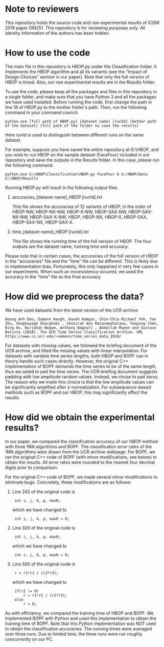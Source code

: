# Note to reviewers

This repository holds the source code and raw experimental results of ICDM 2019 paper DM251. This repository is for reviewing purposes only. All identity information of the authors has been hidden.

# How to use the code

The main file in this repository is HBOP.py under the Classification folder. It implements the HBOP algorithm and all its variants (see the "Impact of Design Choices" section in our paper). Note that only the full version of HBOP is timed. Also, our raw experimental results are in the Results folder.

To use the code, please keep all the packages and files in this repository in a single folder, and make sure that you have Python 3 and all the packages we have used installed. Before running the code, first change the path in line 18 of HBOP.py to the mother folder's path. Then, run the following command in your command council.

    python.exe [full path of HBOP.py] [dataset name] [runId] [mother path of the dataset] [full path of the folder to save the results]

Here runId is used to distinguish between different runs on the same dataset.

For example, suppose you have saved the entire repository at G:\HBOP, and you wish to run HBOP on the sample dataset (FaceFour) included in our repository and save the outputs in the Results folder. In this case, please run the following command.

    python.exe G:\HBOP\Classification\HBOP.py FaceFour 0 G:/HBOP/Data G:/HBOP/Results  
    
Running HBOP.py will result in the following output files.

1. accuracies_[dataset name]_HBOP.[runId].txt

    This file shows the accuracies of 12 variants of HBOP, in the order of HBOP-NW, HBOP-NX-NW, HBOP-X-NW, HBOP-SAX-NW, HBOP-SAX-NX-NW, HBOP-SAX-X-NW, HBOP, HBOP-NX, HBOP-X, HBOP-SAX, HBOP-SAX-NX, HBOP-SAX-X.
    
2. time_[dataset name]_HBOP.[runId].txt

    This file shows the running time of the full version of HBOP. The four outputs are the dataset name, training time and accuracy.

Please note that in certain cases, the accuracies of the full version of HBOP in the "accuracies" file and the "time" file can be different. This is likely due to implementation bias. Fortunately, this only happened in very few cases in our experiments. When such an inconsistency occured, we used the accuracy in the "time" file as the final accuracy.
    
# How did we preprocess the data?

We have used datasets from the latest version of the UCR archive 

    Hoang Anh Dau, Eamonn Keogh, Kaveh Kamgar, Chin-Chia Michael Yeh, Yan Zhu, Shaghayegh Gharghabi , Chotirat Ann Ratanamahatana, Yanping Chen, Bing Hu, Nurjahan Begum, Anthony Bagnall , Abdullah Mueen and Gustavo Batista (2018). The UCR Time Series Classification Archive. URL https://www.cs.ucr.edu/~eamonn/time_series_data_2018/
    
For datasets with missing values, we followed the briefing document of the UCR archive, and filled the missing values with linear interpolation. For datasets with variable time series lengths, both HBOP and BOPF can in theory handle such cases directly. However, the original C++ implementation of BOPF demands the time series to be of the same length, thus we opted to pad the time series. The UCR briefing document suggests padding with low amplitude random values. Instead, we chose to pad zeros. The reason why we made this choice is that the low amplitude values can be significantly amplified after z-normalization. For subsequence-based methods such as BOPF and our HBOP, this may significantly affect the results.

# How did we obtain the experimental results?

In our paper, we compared the classification accuracy of our HBOP method with three 1NN algorithms and BOPF. The classification error rates of the 1NN algorithms were drawn from the UCR archive webpage. For BOPF, we ran the original C++ code of BOPF (with minor modifications, see below) to obtain the results. All error rates were rounded to the nearest four decimal digits prior to comparison.

For the original C++ code of BOPF, we made several minor modifications to eliminate bugs. Concretely, these modifications are as follows:

1. Line 242 of the original code is 
    
        int i, j, k, p, maxK;
   which we have changed to
    
        int i, j, k, p, maxK = 0;

2. Line 320 of the original code is 

        int i, j, k, p, maxK;
    
    which we have changed to
     
        int i, j, k, p, maxK = 0;
        
3. Line 500 of the original code is

        r = r1*r1 / (r2*r3);
   
   which we have changed to
   
        if(r2 != 0)
            r = r1*r1 / (r2*r3);
        else
            r = 0;

As with efficiency, we compared the training time of HBOP and BOPF. We implemented BOPF with Python and used this implementation to obtain the training time of BOPF. Note that this Python implementation was NOT used to obtain the classification accuracies. The running times were averaged over three runs. Due to limited time, the three runs were run roughly concurrently on our PC.
